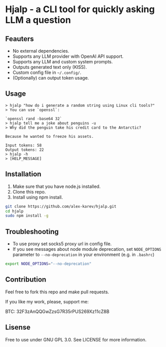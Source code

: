 # Hjalp - a CLI tool for quickly asking LLM a question

## Feauters

- No external dependencies.
- Supports any LLM provider with OpenAI API support.
- Supports any LLM and custom system prompts.
- Outputs generated text only (KISS).
- Custom config file in `~/.config/`.
- (Optionally) can output token usage.

## Usage 

```plain
> hjalp "how do i generate a random string using Linux cli tools?"
> You can use `openssl`:

`openssl rand -base64 32`
> hjalp tell me a joke about penguins -u
> Why did the penguin take his credit card to the Antarctic? 

Because he wanted to freeze his assets.

Input tokens: 58
Output tokens: 22
> hjalp -h
> [HELP_MESSAGE]
```

## Installation

1. Make sure that you have node.js installed.
2. Clone this repo.
3. Install using npm install.

```bash
git clone https://github.com/alex-karev/hjalp.git
cd hjalp
sudo npm install -g
```

## Troubleshooting

- To use proxy set socks5 proxy url in config file.
- If you see messages about node module deprecation, set `NODE_OPTIONS` parameter to `--no-deprecation` in your environment (e.g. in `.bashrc`)

```bash
export NODE_OPTIONS="--no-deprecation"
```

## Contribution

Feel free to fork this repo and make pull requests.

If you like my work, please, support me:

BTC: 32F3zAnQQGwZzsG7R35rPUS269Xz11cZ8B

## Lisense

Free to use under GNU GPL 3.0. See LICENSE for more information.
